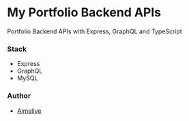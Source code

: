 # My Portfolio Backend APIs
Portfolio Backend APIs with Express, GraphQL and TypeScript
### Stack
* Express
* GraphQL
* MySQL
### Author
* [Aimelive](https://github.com/aimelive)